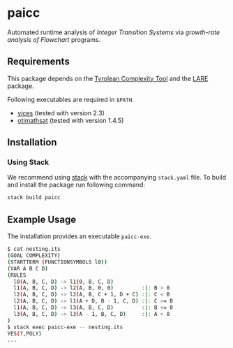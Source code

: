 # paicc

Automated runtime analysis of *Integer Transition Systems* via *growth-rate analysis of Flowchart* programs.

## Requirements

This package depends on the [Tyrolean Complexity Tool](https://github.com/ComputationWithBoundedResources/tct-its/)
and the [LARE](https://github.com/ComputationWithBoundedResources/lare/) package.

Following executables are required in `$PATH`.
  * [yices](http://yices.csl.sri.com/) (tested with version 2.3)
  * [otimathsat](http://optimathsat.disi.unitn.it/) (tested with version 1.4.5)


## Installation

### Using Stack
We recommend using [stack](https://github.com/commercialhaskell/stack) with the accompanying `stack.yaml` file.
To build and install the package run following command:

```bash
stack build paicc
```

## Example Usage
The installation provides an executable `paicc-exe`.

```bash
$ cat nesting.its
(GOAL COMPLEXITY)
(STARTTERM (FUNCTIONSYMBOLS l0))
(VAR A B C D)
(RULES
  l0(A, B, C, D) -> l1(0, B, C, D)
  l1(A, B, C, D) -> l2(A, B, 0, 0)         :|: B > 0
  l2(A, B, C, D) -> l2(A, B, C + 1, D + C) :|: C < B
  l2(A, B, C, D) -> l1(A + D, B - 1, C, D) :|: C >= B
  l1(A, B, C, D) -> l3(A, B, C, D)         :|: B <= 0
  l3(A, B, C, D) -> l3(A - 1, B, C, D)     :|: A > 0
)
$ stack exec paicc-exe -- nesting.its
YES(?,POLY)
...
```


